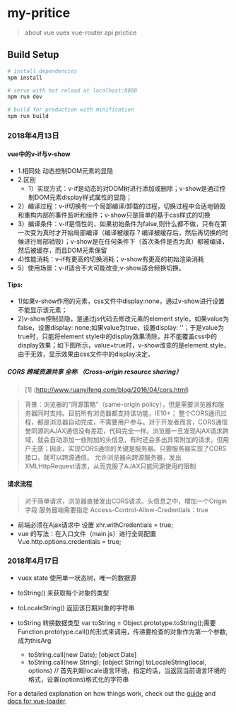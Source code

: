 # my-pritice

> about vue vuex vue-router api prictice

## Build Setup

``` bash
# install dependencies
npm install

# serve with hot reload at localhost:8080
npm run dev

# build for production with minification
npm run build

```
### 2018年4月13日
#### vue中的v-if与v-show
+ 1.相同处    动态控制DOM元素的显隐
+ 2.区别
  + 1）实现方式：v-if是动态的对DOM树进行添加或删除；v-show是通过控制DOM元素display样式属性的显隐；
 + 2）编译过程：v-if切换有一个局部编译/卸载的过程，切换过程中合适地销毁和重构内部的事件监听和组件；v-show只是简单的基于css样式的切换
 + 3）编译条件：v-if是惰性的，如果初始条件为false,则什么都不做，只有在第一次变为真时才开始局部编译（编译被缓存？编译被缓存后，然后再切换的时候进行局部销毁）；v-show是在任何条件下（首次条件是否为真）都被编译，然后被缓存，而且DOM元素保留
 + 4)性能消耗：v-if有更高的切换消耗；v-show有更高的初始渲染消耗
 + 5）使用场景：v-if适合不大可能改变;v-show适合频换切换。
#### Tips:
 + 1)如果v-show作用的元素，css文件中display:none，通过v-show进行设置不能显示该元素；
 + 2)v-show控制显隐，是通过js代码去修改元素的element style，如果value为false，设置display: none;如果value为true，设置display: ''；于是value为true时，只能将element style中的display效果清除，并不能覆盖css中的display效果；如下图所示，value=true时，v-show改变的是element.style，由于无效，显示效果由css文件中的display决定。

##### CORS 跨域资源共享 全称 （Cross-origin resource sharing）
> [1] (http://www.ruanyifeng.com/blog/2016/04/cors.html)

> 背景：浏览器的"同源策略"（same-origin policy），但是需要浏览器和服务器同时支持。目前所有浏览器都支持该功能，IE10+；
> 整个CORS通讯过程，都是浏览器自动完成，不需要用户参与。对于开发者而言，CORS通信誉同源的AJAX通信没有差距，代码完全一样。浏览器一旦发现AjAX请求跨域，就会自动添加一些附加的头信息，有时还会多出异常附加的请求，但用户无感；因此，实现CORS通信的关键是服务器。只要服务器实现了CORS接口，就可以跨源通信。
>允许浏览器向跨源服务器，发出 XMLHttpRequest请求，从而克服了AJAX只能同源使用的限制
#### 请求流程
> 对于简单请求，浏览器直接发出CORS请求。头信息之中，增加一个Origin字段
> 服务器端需要指定 Access-Control-Allow-Credentials：true
 + 前端必须在Ajax请求中 设置 xhr.withCredentials = true;
 + vue 的写法：在入口文件（main.js）进行全局配置 Vue.http.options.credentials = true;

### 2018年4月17日
* vuex
    state 使用单一状态树，唯一的数据源
+ toString() 来获取每个对象的类型
+ toLocaleString() 返回该日期对象的字符串
+ toString 转换数据类型 var toString = Object.prototype.toString();需要Function.prototype.call()的形式来调用，传递要检查的对象作为第一个参数,成为thisArg

    + toString.call(new Date); [object Date]
    + toString.call(new String); [object String]
toLocaleString(local, options) // 首先判断locale语言环境，指定的话，当返回当前语言环境的格式，设置(options)格式化的字符串
























For a detailed explanation on how things work, check out the [guide](http://vuejs-templates.github.io/webpack/) and [docs for vue-loader](http://vuejs.github.io/vue-loader).

